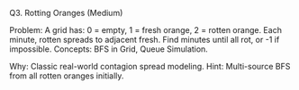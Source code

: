 Q3. Rotting Oranges (Medium)

Problem: A grid has:
0 = empty, 1 = fresh orange, 2 = rotten orange.
Each minute, rotten spreads to adjacent fresh.
Find minutes until all rot, or -1 if impossible.
Concepts: BFS in Grid, Queue Simulation.

Why: Classic real-world contagion spread modeling.
Hint: Multi-source BFS from all rotten oranges initially.